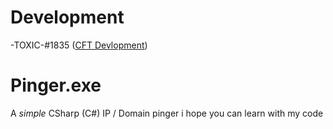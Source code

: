 # Development
-TOXIC-#1835 ([CFT Devlopment](https://www.cft-devs.xyz))
# Pinger.exe
A *simple* CSharp (C#) IP / Domain pinger i hope you can learn with my code